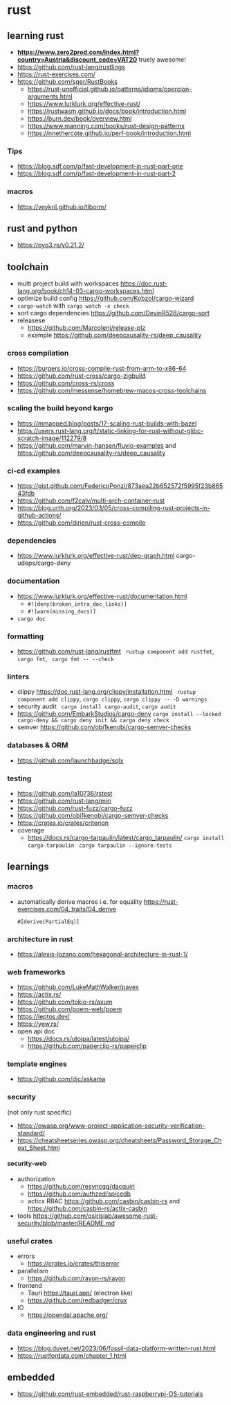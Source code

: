 # rust

## learning rust

- **https://www.zero2prod.com/index.html?country=Austria&discount_code=VAT20** truely awesome!
- https://github.com/rust-lang/rustlings
- https://rust-exercises.com/
- https://github.com/sger/RustBooks
  - https://rust-unofficial.github.io/patterns/idioms/coercion-arguments.html
  - https://www.lurklurk.org/effective-rust/
  - https://rustwasm.github.io/docs/book/introduction.html
  - https://burn.dev/book/overview.html
  - https://www.manning.com/books/rust-design-patterns
  - https://nnethercote.github.io/perf-book/introduction.html

### Tips
- https://blog.sdf.com/p/fast-development-in-rust-part-one
- https://blog.sdf.com/p/fast-development-in-rust-part-2

### macros
- https://veykril.github.io/tlborm/

## rust and python
- https://pyo3.rs/v0.21.2/


## toolchain

- multi project build with workspaces https://doc.rust-lang.org/book/ch14-03-cargo-workspaces.html
- optimize build config https://github.com/Kobzol/cargo-wizard
- `cargo-watch` with `cargo watch -x check`
- sort cargo dependencies https://github.com/DevinR528/cargo-sort
- releasese
  - https://github.com/MarcoIeni/release-plz
  - example https://github.com/deepcausality-rs/deep_causality
 
### cross compilation

- https://burgers.io/cross-compile-rust-from-arm-to-x86-64
- https://github.com/rust-cross/cargo-zigbuild
- https://github.com/cross-rs/cross
- https://github.com/messense/homebrew-macos-cross-toolchains

### scaling the build beyond kargo

- https://mmapped.blog/posts/17-scaling-rust-builds-with-bazel
- https://users.rust-lang.org/t/static-linking-for-rust-without-glibc-scratch-image/112279/8
- https://github.com/marvin-hansen/fluvio-examples and https://github.com/deepcausality-rs/deep_causality

### ci-cd examples

- https://gist.github.com/FedericoPonzi/873aea22b652572f5995f23b86543fdb
- https://github.com/f2calv/multi-arch-container-rust
- https://blog.urth.org/2023/03/05/cross-compiling-rust-projects-in-github-actions/
- https://github.com/dirien/rust-cross-compile

  
### dependencies
- https://www.lurklurk.org/effective-rust/dep-graph.html cargo-udeps/cargo-deny

### documentation
- https://www.lurklurk.org/effective-rust/documentation.html
  - `#![deny(broken_intra_doc_links)]`
  - `#![warn(missing_docs)]`
- `cargo doc`

### formatting

- https://github.com/rust-lang/rustfmt ` rustup component add rustfmt`, `cargo fmt`, ` cargo fmt -- --check`

### linters

- clippy https://doc.rust-lang.org/clippy/installation.html ` rustup component add clippy`, `cargo clippy`, `cargo clippy -- -D warnings`
- security audit ` cargo install cargo-audit`, `cargo audit`
- https://github.com/EmbarkStudios/cargo-deny `cargo install --locked cargo-deny && cargo deny init && cargo deny check`
- semver https://github.com/obi1kenobi/cargo-semver-checks

### databases & ORM

- https://github.com/launchbadge/sqlx

### testing

- https://github.com/la10736/rstest
- https://github.com/rust-lang/miri
- https://github.com/rust-fuzz/cargo-fuzz
- https://github.com/obi1kenobi/cargo-semver-checks
- https://crates.io/crates/criterion
- coverage
  - https://docs.rs/cargo-tarpaulin/latest/cargo_tarpaulin/ `cargo install cargo-tarpaulin` ` cargo tarpaulin --ignore-tests`

## learnings

### macros

- automatically derive macros i.e. for equality https://rust-exercises.com/04_traits/04_derive
  ```
  #[derive(PartialEq)]
  ```

### architecture in rust

- https://alexis-lozano.com/hexagonal-architecture-in-rust-1/

### web frameworks

- https://github.com/LukeMathWalker/pavex
- https://actix.rs/
- https://github.com/tokio-rs/axum
- https://github.com/poem-web/poem
- https://leptos.dev/
- https://yew.rs/
- open api doc
  - https://docs.rs/utoipa/latest/utoipa/
  - https://github.com/paperclip-rs/paperclip

### template engines

- https://github.com/djc/askama
  
### security

(not only rust specific)

- https://owasp.org/www-project-application-security-verification-standard/
- https://cheatsheetseries.owasp.org/cheatsheets/Password_Storage_Cheat_Sheet.html

#### security-web

- authorization
  - https://github.com/resyncgg/dacquiri
  - https://github.com/authzed/spicedb
  - acticx RBAC https://github.com/casbin/casbin-rs and https://github.com/casbin-rs/actix-casbin
- tools https://github.com/osirislab/awesome-rust-security/blob/master/README.md

### useful crates

- errors
  - https://crates.io/crates/thiserror
- parallelism
  - https://github.com/rayon-rs/rayon
- frontend
  - Tauri https://tauri.app/ (electron like)
  - https://github.com/redbadger/crux
- IO
  - https://opendal.apache.org/
### data engineering and rust

- https://blog.duyet.net/2023/06/fossil-data-platform-written-rust.html
- https://rustfordata.com/chapter_1.html
## embedded

- https://github.com/rust-embedded/rust-raspberrypi-OS-tutorials
